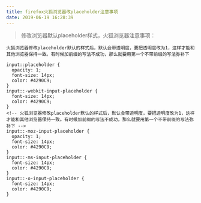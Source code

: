 ```yaml
---
title: firefox火狐浏览器改placeholder注意事项
date: 2019-06-19 16:28:39
---
```


>修改浏览器默认placeholder样式，火狐浏览器注意事项：

<code>火狐浏览器修改placeholder默认的样式后，默认会带透明度，要把透明度改为1，这样才能和其他浏览器保持一致。有时候加前缀的写法不成功，那么就要用第一个不带前缀的写法弥补下</code>
```
input::placeholder {
  opacity: 1;
  font-size: 14px;
  color: #4290C9;
}
input::-webkit-input-placeholder {
  font-size: 14px;
  color: #4290C9;
}
<!-- 火狐浏览器修改placeholder默认的样式后，默认会带透明度，要把透明度改为1，这样才能和其他浏览器保持一致。有时候加前缀的写法不成功，那么就要用第一个不带前缀的写法弥补下 -->
input::-moz-input-placeholder {
  opacity: 1;
  font-size: 14px;
  color: #4290C9;
}
input::-ms-input-placeholder {
  font-size: 14px;
  color: #4290C9;
}
input::-o-input-placeholder {
  font-size: 14px;
  color: #4290C9;
}
```
